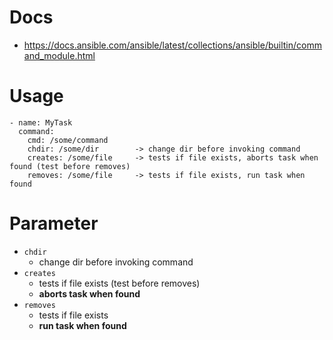 # Docs

- https://docs.ansible.com/ansible/latest/collections/ansible/builtin/command_module.html

# Usage

```
- name: MyTask
  command:
    cmd: /some/command
    chdir: /some/dir        -> change dir before invoking command
    creates: /some/file     -> tests if file exists, aborts task when found (test before removes)
    removes: /some/file     -> tests if file exists, run task when found
```

# Parameter

- `chdir`
	- change dir before invoking command
- `creates`
	- tests if file exists (test before removes)
	- **aborts task when found**
- `removes`
	- tests if file exists
	- **run task when found**